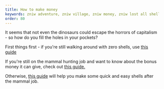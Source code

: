 ```yaml
---
title: How to make money
keywords: zniw adventure, zniw village, zniw money, zniw lost all shells, zniw how to get shells, zniw money exploit
order: 80
---
```


It seems that not even the dinosaurs could escape the horrors of capitalism - so how do you fill the holes in your pockets?

First things first - if you're still walking around with zero shells, use [this guide](mammals.md)

If you're still on the mammal hunting job and want to know about the bonus money it can give, check out [this guide.](trapping.md)

Otherwise, [this guide](watering.md) will help you make some quick and easy shells after the mammal job.